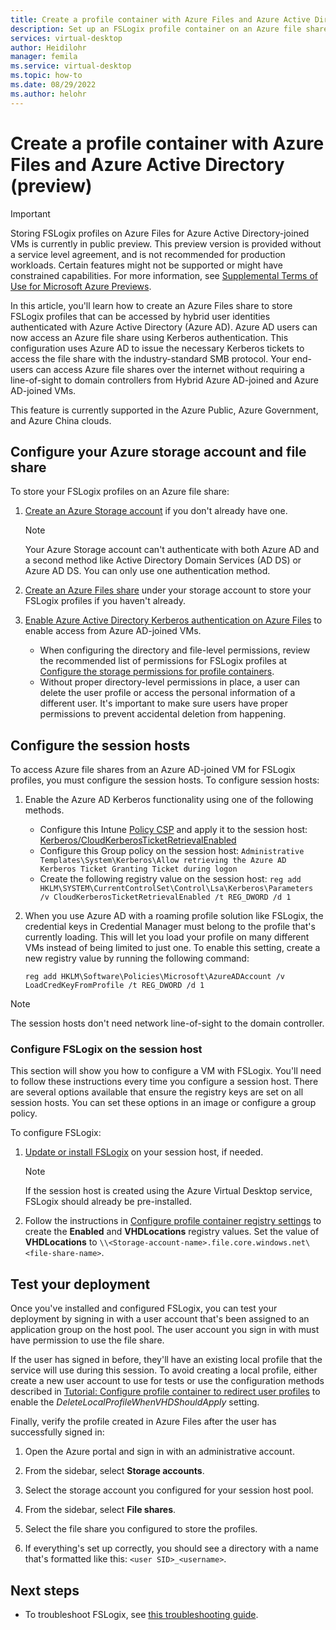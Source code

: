 ```yaml
---
title: Create a profile container with Azure Files and Azure Active Directory (preview)
description: Set up an FSLogix profile container on an Azure file share in an existing Azure Virtual Desktop host pool with your Azure Active Directory domain (preview).
services: virtual-desktop
author: Heidilohr
manager: femila
ms.service: virtual-desktop
ms.topic: how-to
ms.date: 08/29/2022
ms.author: helohr
---
```

# Create a profile container with Azure Files and Azure Active Directory (preview)

> [!IMPORTANT]
> Storing FSLogix profiles on Azure Files for Azure Active Directory-joined VMs is currently in public preview.
> This preview version is provided without a service level agreement, and is not recommended for production workloads. Certain features might not be supported or might have constrained capabilities.
> For more information, see [Supplemental Terms of Use for Microsoft Azure Previews](https://azure.microsoft.com/support/legal/preview-supplemental-terms/).

In this article, you'll learn how to create an Azure Files share to store FSLogix profiles that can be accessed by hybrid user identities authenticated with Azure Active Directory (Azure AD). Azure AD users can now access an Azure file share using Kerberos authentication. This configuration uses Azure AD to issue the necessary Kerberos tickets to access the file share with the industry-standard SMB protocol. Your end-users can access Azure file shares over the internet without requiring a line-of-sight to domain controllers from Hybrid Azure AD-joined and Azure AD-joined VMs.

This feature is currently supported in the Azure Public, Azure Government, and Azure China clouds.

## Configure your Azure storage account and file share

To store your FSLogix profiles on an Azure file share: 

1. [Create an Azure Storage account](../storage/files/storage-how-to-create-file-share.md#create-a-storage-account) if you don't already have one.

    > [!NOTE]
    > Your Azure Storage account can't authenticate with both Azure AD and a second method like Active Directory Domain Services (AD DS) or Azure AD DS. You can only use one authentication method.

2. [Create an Azure Files share](../storage/files/storage-how-to-create-file-share.md#create-a-file-share) under your storage account to store your FSLogix profiles if you haven't already.

3. [Enable Azure Active Directory Kerberos authentication on Azure Files](../storage/files/storage-files-identity-auth-azure-active-directory-enable.md) to enable access from Azure AD-joined VMs.

    - When configuring the directory and file-level permissions, review the recommended list of permissions for FSLogix profiles at [Configure the storage permissions for profile containers](/fslogix/fslogix-storage-config-ht).
    - Without proper directory-level permissions in place, a user can delete the user profile or access the personal information of a different user. It's important to make sure users have proper permissions to prevent accidental deletion from happening.

## Configure the session hosts

To access Azure file shares from an Azure AD-joined VM for FSLogix profiles, you must configure the session hosts. To configure session hosts:

1. Enable the Azure AD Kerberos functionality using one of the following methods.

    - Configure this Intune [Policy CSP](/windows/client-management/mdm/policy-configuration-service-provider) and apply it to the session host: [Kerberos/CloudKerberosTicketRetrievalEnabled](/windows/client-management/mdm/policy-csp-kerberos#kerberos-cloudkerberosticketretrievalenabled)
    - Configure this Group policy on the session host: `Administrative Templates\System\Kerberos\Allow retrieving the Azure AD Kerberos Ticket Granting Ticket during logon`
    - Create the following registry value on the session host: `reg add HKLM\SYSTEM\CurrentControlSet\Control\Lsa\Kerberos\Parameters /v CloudKerberosTicketRetrievalEnabled /t REG_DWORD /d 1`

2. When you use Azure AD with a roaming profile solution like FSLogix, the credential keys in Credential Manager must belong to the profile that's currently loading. This will let you load your profile on many different VMs instead of being limited to just one. To enable this setting, create a new registry value by running the following command:

    ```
    reg add HKLM\Software\Policies\Microsoft\AzureADAccount /v LoadCredKeyFromProfile /t REG_DWORD /d 1
    ```

> [!NOTE]
> The session hosts don't need network line-of-sight to the domain controller.

### Configure FSLogix on the session host

This section will show you how to configure a VM with FSLogix. You'll need to follow these instructions every time you configure a session host. There are several options available that ensure the registry keys are set on all session hosts. You can set these options in an image or configure a group policy.

To configure FSLogix:

1. [Update or install FSLogix](/fslogix/install-ht) on your session host, if needed. 
    > [!NOTE]
    > If the session host is created using the Azure Virtual Desktop service, FSLogix should already be pre-installed.

2. Follow the instructions in [Configure profile container registry settings](/fslogix/configure-profile-container-tutorial#configure-profile-container-registry-settings) to create the **Enabled** and **VHDLocations** registry values. Set the value of **VHDLocations** to `\\<Storage-account-name>.file.core.windows.net\<file-share-name>`.

## Test your deployment

Once you've installed and configured FSLogix, you can test your deployment by signing in with a user account that's been assigned to an application group on the host pool. The user account you sign in with must have permission to use the file share.

If the user has signed in before, they'll have an existing local profile that the service will use during this session. To avoid creating a local profile, either create a new user account to use for tests or use the configuration methods described in [Tutorial: Configure profile container to redirect user profiles](/fslogix/configure-profile-container-tutorial/) to enable the *DeleteLocalProfileWhenVHDShouldApply* setting.

Finally, verify the profile created in Azure Files after the user has successfully signed in:

1. Open the Azure portal and sign in with an administrative account.

2. From the sidebar, select **Storage accounts**.

3. Select the storage account you configured for your session host pool.

4. From the sidebar, select **File shares**.

5. Select the file share you configured to store the profiles.

6. If everything's set up correctly, you should see a directory with a name that's formatted like this: `<user SID>_<username>`.

## Next steps

- To troubleshoot FSLogix, see [this troubleshooting guide](/fslogix/fslogix-trouble-shooting-ht).

